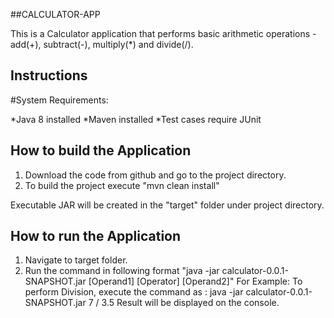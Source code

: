 
##CALCULATOR-APP

This is a Calculator application that performs basic arithmetic operations - add(+), subtract(-), multiply(*) and divide(/).

Instructions
----------------

#System Requirements:

*Java 8 installed
*Maven installed
*Test cases require JUnit

How to build the Application
---------------------------

1. Download the code from github and go to the project directory.
2. To build the project execute 
            "mvn clean install"

Executable JAR will be created in the "target" folder under project directory.

How to run the Application
---------------------------

1. Navigate to target folder.
2. Run the command in following format "java -jar calculator-0.0.1-SNAPSHOT.jar [Operand1] [Operator] [Operand2]" For Example: To perform Division, execute the command as : 
    java -jar calculator-0.0.1-SNAPSHOT.jar 7 / 3.5 Result will be displayed on the console.
